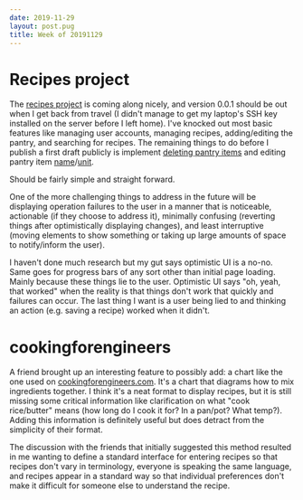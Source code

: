 ```yaml
---
date: 2019-11-29
layout: post.pug
title: Week of 20191129
---
```


# Recipes project

The [recipes project](https://github.com/polything/recipes) is coming along nicely, and version 0.0.1 should be out when I get back from travel (I didn't manage to get my laptop's SSH key installed on the server before I left home). I've knocked out most basic features like managing user accounts, managing recipes, adding/editing the pantry, and searching for recipes. The remaining things to do before I publish a first draft publicly is implement [deleting pantry items](https://github.com/polything/recipes/issues/195) and editing pantry item [name](https://github.com/polything/recipes/issues/198)/[unit](https://github.com/polything/recipes/issues/197).

Should be fairly simple and straight forward.

One of the more challenging things to address in the future will be displaying operation failures to the user in a manner that is noticeable, actionable (if they choose to address it), minimally confusing (reverting things after optimistically displaying changes), and least interruptive (moving elements to show something or taking up large amounts of space to notify/inform the user).

I haven't done much research but my gut says optimistic UI is a no-no. Same goes for progress bars of any sort other than initial page loading. Mainly because these things lie to the user. Optimistic UI says "oh, yeah, that worked" when the reality is that things don't work that quickly and failures can occur. The last thing I want is a user being lied to and thinking an action (e.g. saving a recipe) worked when it didn't.

# cookingforengineers

A friend brought up an interesting feature to possibly add: a chart like the one used on [cookingforengineers.com](http://www.cookingforengineers.com/recipe/81/Oven-Baked-Chicken-and-Rice). It's a chart that diagrams how to mix ingredients together. I think it's a neat format to display recipes, but it is still missing some critical information like clarification on what "cook rice/butter" means (how long do I cook it for? In a pan/pot? What temp?). Adding this information is definitely useful but does detract from the simplicity of their format.

The discussion with the friends that initially suggested this method resulted in me wanting to define a standard interface for entering recipes so that recipes don't vary in terminology, everyone is speaking the same language, and recipes appear in a standard way so that individual preferences don't make it difficult for someone else to understand the recipe.
